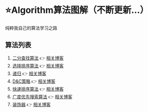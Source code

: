 # ⭐Algorithm算法图解（不断更新...）
纯粹我自己的算法学习之路
## 算法列表
1. [二分查找算法](https://github.com/Mrrrrr10/Algorithm/blob/master/%E7%AE%97%E6%B3%95%E9%9B%86%E5%90%88/%E4%BA%8C%E5%88%86%E6%9F%A5%E6%89%BE%E7%AE%97%E6%B3%95.py)
:point_right:
[相关博客](https://www.nolookblog.com/blog/42)
2. [选择排序算法](https://github.com/Mrrrrr10/Algorithm/blob/master/%E7%AE%97%E6%B3%95%E9%9B%86%E5%90%88/%E9%80%89%E6%8B%A9%E6%8E%92%E5%BA%8F%E7%AE%97%E6%B3%95.py)
:point_right:
[相关博客](https://www.nolookblog.com/blog/46)
3. [递归](https://github.com/Mrrrrr10/Algorithm/blob/master/%E7%AE%97%E6%B3%95%E9%9B%86%E5%90%88/%E9%80%92%E5%BD%92.py)
:point_right:
[相关博客](https://www.nolookblog.com/blog/48)
4. [D&C策略](https://github.com/Mrrrrr10/Algorithm/blob/master/%E7%AE%97%E6%B3%95%E9%9B%86%E5%90%88/D%26C%E7%AD%96%E7%95%A5.py)
:point_right:
[相关博客](https://www.nolookblog.com/blog/49)
4. [快速排序算法](https://github.com/Mrrrrr10/Algorithm/blob/master/%E7%AE%97%E6%B3%95%E9%9B%86%E5%90%88/%E5%BF%AB%E9%80%9F%E6%8E%92%E5%BA%8F%E7%AE%97%E6%B3%95.py)
:point_right:
[相关博客](https://www.nolookblog.com/blog/51)
5. [广度优先搜索算法](https://github.com/Mrrrrr10/Algorithm/blob/master/%E7%AE%97%E6%B3%95%E9%9B%86%E5%90%88/%E5%B9%BF%E5%BA%A6%E4%BC%98%E5%85%88%E6%90%9C%E7%B4%A2%E7%AE%97%E6%B3%95.py)
:point_right:
[相关博客](https://www.nolookblog.com/blog/56)
6. [装饰器](https://github.com/Mrrrrr10/Algorithm/blob/master/%E7%AE%97%E6%B3%95%E9%9B%86%E5%90%88/%E8%A3%85%E9%A5%B0%E5%99%A8.py)
:point_right:
[相关博客](https://nolookblog.com/blog/62)

